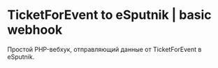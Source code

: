 # TicketForEvent to eSputnik | basic webhook
 Простой PHP-вебхук, отправляющий данные от TicketForEvent в eSputnik.
